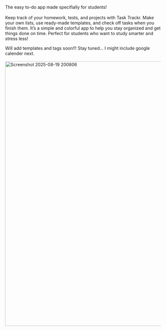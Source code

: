 The easy to-do app made specifially for students!
<br><BR>
Keep track of your homework, tests, and projects with Task Trackr.
Make your own lists, use ready-made templates, and check off tasks when you finish them.
It’s a simple and colorful app to help you stay organized and get things done on time.
Perfect for students who want to study smarter and stress less!

Will add templates and tags soon!!! Stay tuned... I might include google calender next. 
<br>
<br>
<img width="1902" height="857" alt="Screenshot 2025-08-19 200806" src="https://github.com/user-attachments/assets/f31e176c-d5da-424f-9318-dee9b43769d3" />